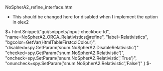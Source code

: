 NoSpherA2_refine_interface.htm
- This should be changed here for disabled when I implement the option in olex2
<td width="2%" align="left">
  $+
    html.Snippet("gui/snippets/input-checkbox-td",
    "name=NoSpherA2_ORCA_Relativistics@refine",
    "label=Relativistics",
    "bgcolor=GetVar(HtmlTableFirstcolColour)",
    "disabled=spy.GetParam('snum.NoSpherA2.DisableRelativistic')"
    "checked=spy.GetParam('snum.NoSpherA2.Relativistic')",
    "oncheck=spy.SetParam('snum.NoSpherA2.Relativistic','True')",
    "onuncheck=spy.SetParam('snum.NoSpherA2.Relativistic','False')"
    )
  $-
